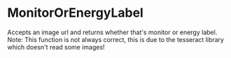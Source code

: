 # MonitorOrEnergyLabel
Accepts an image url and returns whether that's monitor or energy label.
Note: This function is not always correct, this is due to the tesseract library which doesn't read some images!
